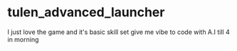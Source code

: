 # tulen_advanced_launcher
I just love the game and it's basic skill set give me vibe to code with A.I till 4 in morning
